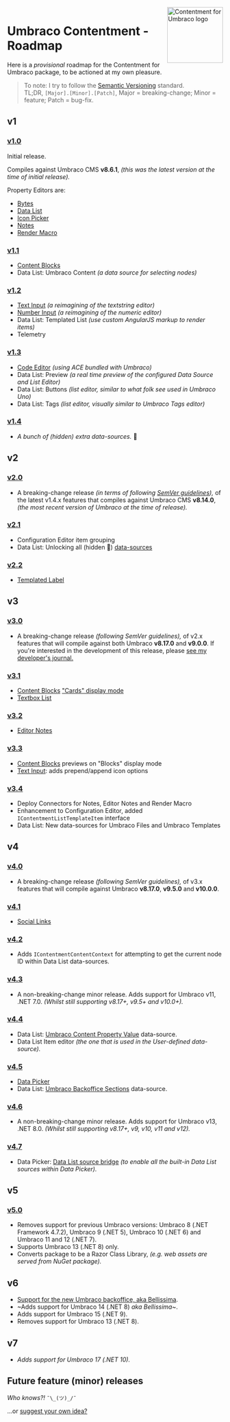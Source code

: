 ﻿<img src="../docs/assets/img/logo.png" alt="Contentment for Umbraco logo" title="A state of Umbraco happiness." height="130" align="right">

# Umbraco Contentment - Roadmap

Here is a _provisional_ roadmap for the Contentment for Umbraco package, to be actioned at my own pleasure.

> To note: I try to follow the [Semantic Versioning](https://semver.org/) standard.<br>
> TL;DR, `[Major].[Minor].[Patch]`, Major = breaking-change; Minor  = feature; Patch = bug-fix.


## v1

### [v1.0](https://github.com/leekelleher/umbraco-contentment/releases/tag/1.0.0)

Initial release.

Compiles against Umbraco CMS **v8.6.1**, _(this was the latest version at the time of initial release)._

Property Editors are:

- [Bytes](../docs/editors/bytes.md)
- [Data List](../docs/editors/data-list.md)
- [Icon Picker](../docs/editors/icon-picker.md)
- [Notes](../docs/editors/notes.md)
- [Render Macro](../docs/editors/render-macro.md)

### [v1.1](https://github.com/leekelleher/umbraco-contentment/releases/tag/1.1.0)

- [Content Blocks](../docs/editors/content-blocks.md)
- Data List: Umbraco Content _(a data source for selecting nodes)_

### [v1.2](https://github.com/leekelleher/umbraco-contentment/releases/tag/1.2.0)

- [Text Input](../docs/editors/text-input.md) _(a reimagining of the textstring editor)_
- [Number Input](../docs/editors/number-input.md) _(a reimagining of the numeric editor)_
- Data List: Templated List _(use custom AngularJS markup to render items)_
- Telemetry

### [v1.3](https://github.com/leekelleher/umbraco-contentment/releases/tag/1.4.0)

- [Code Editor](../docs/editors/code-editor.md) _(using ACE bundled with Umbraco)_
- Data List: Preview _(a real time preview of the configured Data Source and List Editor)_
- Data List: Buttons _(list editor, similar to what folk see used in Umbraco Uno)_
- Data List: Tags _(list editor, visually similar to Umbraco Tags editor)_

### [v1.4](https://github.com/leekelleher/umbraco-contentment/releases/tag/1.4.0)

- _A bunch of (hidden) extra data-sources._ 🤫


## v2

### [v2.0](https://github.com/leekelleher/umbraco-contentment/releases/tag/2.0.0)

- A breaking-change release _(in terms of following [SemVer guidelines](https://semver.org/)),_ of the latest v1.4.x features that compiles against Umbraco CMS **v8.14.0**, _(the most recent version of Umbraco at the time of release)._

### [v2.1](https://github.com/leekelleher/umbraco-contentment/releases/tag/2.1.0)

- Configuration Editor item grouping
- Data List: Unlocking all (hidden 🤫) [data-sources](../docs/data-sources/README.md)

### [v2.2](https://github.com/leekelleher/umbraco-contentment/releases/tag/2.2.0)

- [Templated Label](https://github.com/leekelleher/umbraco-contentment/discussions/100)


## v3

### [v3.0](https://github.com/leekelleher/umbraco-contentment/releases/tag/3.0.0)

- A breaking-change release _(following SemVer guidelines),_ of v2.x features that will compile against both Umbraco **v8.17.0** and **v9.0.0**. If you're interested in the development of this release, please [see my developer's journal.](https://github.com/leekelleher/umbraco-contentment/discussions/105)

### [v3.1](https://github.com/leekelleher/umbraco-contentment/releases/tag/3.1.0)

- [Content Blocks](../docs/editors/content-blocks.md) ["Cards" display mode](https://github.com/leekelleher/umbraco-contentment/pull/194)
- [Textbox List](https://github.com/leekelleher/umbraco-contentment/pull/195)

### [v3.2](https://github.com/leekelleher/umbraco-contentment/releases/tag/3.2.0)

- [Editor Notes](https://github.com/leekelleher/umbraco-contentment/discussions/187)

### [v3.3](https://github.com/leekelleher/umbraco-contentment/releases/tag/3.3.0)

- [Content Blocks](../docs/editors/content-blocks.md) previews on "Blocks" display mode
- [Text Input](../docs/editors/text-input.md): adds prepend/append icon options

### [v3.4](https://github.com/leekelleher/umbraco-contentment/releases/tag/3.4.0)

- Deploy Connectors for Notes, Editor Notes and Render Macro
- Enhancement to Configuration Editor, added `IContentmentListTemplateItem` interface
- Data List: New data-sources for Umbraco Files and Umbraco Templates


## v4

### [v4.0](https://github.com/leekelleher/umbraco-contentment/releases/tag/4.0.0)

- A breaking-change release _(following SemVer guidelines),_ of v3.x features that will compile against Umbraco **v8.17.0**, **v9.5.0** and **v10.0.0**.

### [v4.1](https://github.com/leekelleher/umbraco-contentment/releases/tag/4.1.0)

- [Social Links](https://github.com/leekelleher/umbraco-contentment/pull/234)

### [v4.2](https://github.com/leekelleher/umbraco-contentment/releases/tag/4.2.0)

- Adds `IContentmentContentContext` for attempting to get the current node ID within Data List data-sources.

### [v4.3](https://github.com/leekelleher/umbraco-contentment/releases/tag/4.3.0)

- A non-breaking-change minor release. Adds support for Umbraco v11, .NET 7.0. _(Whilst still supporting v8.17+, v9.5+ and v10.0+)._

### [v4.4](https://github.com/leekelleher/umbraco-contentment/releases/tag/4.4.0)

- Data List: [Umbraco Content Property Value](https://github.com/leekelleher/umbraco-contentment/pull/287) data-source.
- Data List Item editor _(the one that is used in the User-defined data-source)._

### [v4.5](https://github.com/leekelleher/umbraco-contentment/releases/tag/4.5.0)

- [Data Picker](https://github.com/leekelleher/umbraco-contentment/pull/297)
- Data List: [Umbraco Backoffice Sections](https://github.com/leekelleher/umbraco-contentment/commit/c8a2f0f8552b2ad3a778782f13c45cbb18aff88c) data-source.

### [v4.6](https://github.com/leekelleher/umbraco-contentment/releases/tag/4.6.0)

- A non-breaking-change minor release. Adds support for Umbraco v13, .NET 8.0. _(Whilst still supporting v8.17+, v9, v10, v11 and v12)._

### [v4.7](https://github.com/leekelleher/umbraco-contentment/releases/tag/4.7.0)

- Data Picker: [Data List source bridge](https://github.com/leekelleher/umbraco-contentment/pull/393) _(to enable all the built-in Data List sources within Data Picker)._


## v5

### [v5.0](https://github.com/leekelleher/umbraco-contentment/releases/tag/5.0.0)

- Removes support for previous Umbraco versions: Umbraco 8 (.NET Framework 4.7.2), Umbraco 9 (.NET 5), Umbraco 10 (.NET 6) and Umbraco 11 and 12 (.NET 7).
- Supports Umbraco 13 (.NET 8) only.
- Converts package to be a Razor Class Library, _(e.g. web assets are served from NuGet package)._


## v6

- [Support for the new Umbraco backoffice, aka Bellissima](https://github.com/leekelleher/umbraco-contentment/discussions/357).
- ~Adds support for Umbraco 14 (.NET 8) _aka Bellissima_~.
- Adds support for Umbraco 15 (.NET 9).
- Removes support for Umbraco 13 (.NET 8).


## v7

- _Adds support for Umbraco 17 (.NET 10)._


## Future feature (minor) releases

_Who knows?!_ `¯\_(ツ)_/¯`

...or [suggest your own idea?](https://github.com/leekelleher/umbraco-contentment/discussions/new?category=ideas)
